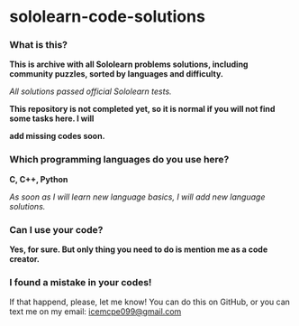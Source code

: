 # sololearn-code-solutions

### What is this?





**This is archive with all Sololearn problems solutions, including community puzzles, sorted by languages and difficulty.**

*All solutions passed official Sololearn tests.*

**This repository is not completed yet, so it is normal if you will not find some tasks here. I will**

**add missing codes soon.**





### Which programming languages do you use here?




**C, C++, Python**

*As soon as I will learn new language basics, I will add new language solutions.*





### Can I use your code?





**Yes, for sure.  But only thing you need to do is mention me as a code creator.**





### I found a mistake in your codes!





If that happend, please, let me know! You can do this on GitHub, or you can text me on my email: icemcpe099@gmail.com

 











